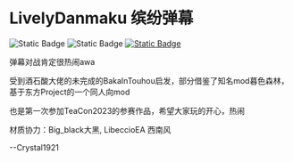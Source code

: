 # LivelyDanmaku 缤纷弹幕
![Static Badge](https://img.shields.io/badge/version-1.3.1-blue)
![Static Badge](https://img.shields.io/badge/minecraft-1.20.1-blue)
[![Static Badge](https://img.shields.io/badge/Modrinth-1)](https://modrinth.com/mod/livelydanmaku)

弹幕对战肯定很热闹awa

受到酒石酸大佬的未完成的BakaInTouhou启发，部分借鉴了知名mod暮色森林，基于东方Project的一个同人向mod

也是第一次参加TeaCon2023的参赛作品，希望大家玩的开心，热闹

材质协力：Big_black大黑, LibeccioEA 西南风

--Crystal1921

